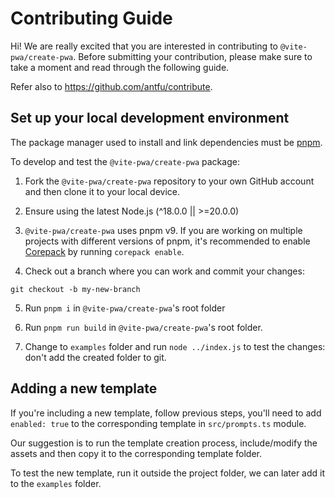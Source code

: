 # Contributing Guide

Hi! We are really excited that you are interested in contributing to `@vite-pwa/create-pwa`. Before submitting your contribution, please make sure to take a moment and read through the following guide.

Refer also to https://github.com/antfu/contribute.

## Set up your local development environment

The package manager used to install and link dependencies must be [pnpm](https://pnpm.io/).

To develop and test the `@vite-pwa/create-pwa` package:

1. Fork the `@vite-pwa/create-pwa` repository to your own GitHub account and then clone it to your local device.

2. Ensure using the latest Node.js (^18.0.0 || >=20.0.0)

3. `@vite-pwa/create-pwa` uses pnpm v9. If you are working on multiple projects with different versions of pnpm, it's recommended to enable [Corepack](https://github.com/nodejs/corepack) by running `corepack enable`.

4. Check out a branch where you can work and commit your changes:
```shell
git checkout -b my-new-branch
```

5. Run `pnpm i` in `@vite-pwa/create-pwa`'s root folder

6. Run `pnpm run build` in `@vite-pwa/create-pwa`'s root folder.

7. Change to `examples` folder and run `node ../index.js` to test the changes: don't add the created folder to git.

## Adding a new template

If you're including a new template, follow previous steps, you'll need to add `enabled: true` to the corresponding template in `src/prompts.ts` module.

Our suggestion is to run the template creation process, include/modify the assets and then copy it to the corresponding template folder.

To test the new template, run it outside the project folder, we can later add it to the `examples` folder.
